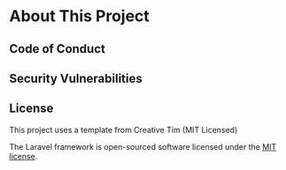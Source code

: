 # About This Project


## Code of Conduct


## Security Vulnerabilities



## License

This project uses a template from Creative Tim (MIT Licensed)

The Laravel framework is open-sourced software licensed under the [MIT license](https://opensource.org/licenses/MIT).
